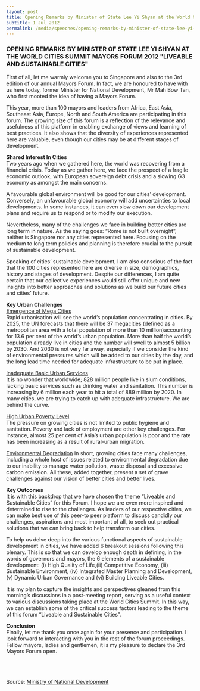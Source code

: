 ```yaml
---
layout: post
title: Opening Remarks by Minister of State Lee Yi Shyan at the World Cities Summit Mayors Forum 2012 "Liveable and Sustainable Cities"
subtitle: 1 Jul 2012
permalink: /media/speeches/opening-remarks-by-minister-of-state-lee-yi-shyan-at-the-world-cities-summit-mayors-forum-2012-liveable-and-sustainable-cities
---
```


### OPENING REMARKS BY MINISTER OF STATE LEE YI SHYAN AT THE WORLD CITIES SUMMIT MAYORS FORUM 2012 "LIVEABLE AND SUSTAINABLE CITIES"

First of all, let me warmly welcome you to Singapore and also to the 3rd edition of our annual Mayors Forum. In fact, we are honoured to have with us here today, former Minister for National Development, Mr Mah Bow Tan, who first mooted the idea of having a Mayors Forum.

This year, more than 100 mayors and leaders from Africa, East Asia, Southeast Asia, Europe, North and South America are participating in this forum. The growing size of this forum is a reflection of the relevance and usefulness of this platform in enabling exchange of views and learning of best practices. It also shows that the diversity of experiences represented here are valuable, even though our cities may be at different stages of development.

**Shared Interest In Cities**  
Two years ago when we gathered here, the world was recovering from a financial crisis. Today as we gather here, we face the prospect of a fragile economic outlook, with European sovereign debt crisis and a slowing G3 economy as amongst the main concerns.

A favourable global environment will be good for our cities’ development. Conversely, an unfavourable global economy will add uncertainties to local developments. In some instances, it can even slow down our development plans and require us to respond or to modify our execution.

Nevertheless, many of the challenges we face in building better cities are long term in nature. As the saying goes: “Rome is not built overnight”, neither is Singapore nor any cities represented here. Focusing on the medium to long term policies and planning is therefore crucial to the pursuit of sustainable development.

Speaking of cities’ sustainable development, I am also conscious of the fact that the 100 cities represented here are diverse in size, demographics, history and stages of development. Despite our differences, I am quite certain that our collective experiences would still offer unique and new insights into better approaches and solutions as we build our future cities and cities’ future.

**Key Urban Challenges**  
<u>Emergence of Mega Cities</u>    
Rapid urbanisation will see the world’s population concentrating in cities. By 2025, the UN forecasts that there will be 37 megacities (defined as a metropolitan area with a total population of more than 10 million)accounting for 13.6 per cent of the world’s urban population. More than half the world’s population already live in cities and the number will swell to almost 5 billion by 2030. And 2030 is not very far away, especially if we consider the kind of environmental pressures which will be added to our cities by the day, and the long lead time needed for adequate infrastructure to be put in place.

<u>Inadequate Basic Urban Services</u>  
It is no wonder that worldwide; 828 million people live in slum conditions, lacking basic services such as drinking water and sanitation. This number is increasing by 6 million each year to hit a total of 889 million by 2020. In many cities, we are trying to catch up with adequate infrastructure. We are behind the curve.

<u>High Urban Poverty Level</u>  
The pressure on growing cities is not limited to public hygiene and sanitation. Poverty and lack of employment are other key challenges. For instance, almost 25 per cent of Asia’s urban population is poor and the rate has been increasing as a result of rural-urban migration.

<u>Environmental Degradation</u>
In short, growing cities face many challenges, including a whole host of issues related to environmental degradation due to our inability to manage water pollution, waste disposal and excessive carbon emission. All these, added together, present a set of grave challenges against our vision of better cities and better lives.

**Key Outcomes**  
It is with this backdrop that we have chosen the theme “Liveable and Sustainable Cities” for this Forum. I hope we are even more inspired and determined to rise to the challenges. As leaders of our respective cities, we can make best use of this peer-to peer platform to discuss candidly our challenges, aspirations and most important of all, to seek out practical solutions that we can bring back to help transform our cities.

To help us delve deep into the various functional aspects of sustainable development in cities, we have added 6 breakout sessions following this plenary. This is so that we can develop enough depth in defining, in the words of governors and mayors, the 6 elements of a sustainable development: (i) High Quality of Life,(ii) Competitive Economy, (iii) Sustainable Environment, (iv) Integrated Master Planning and Development, (v) Dynamic Urban Governance and (vi) Building Liveable Cities.

It is my plan to capture the insights and perspectives gleaned from this morning’s discussions in a post-meeting report, serving as a useful context to various discussions taking place at the World Cities Summit. In this way, we can establish some of the critical success factors leading to the theme of this forum “Liveable and Sustainable Cities”.

**Conclusion**  
Finally, let me thank you once again for your presence and participation. I look forward to interacting with you in the rest of the forum proceedings. Fellow mayors, ladies and gentlemen, it is my pleasure to declare the 3rd Mayors Forum open.  
<br><br><br>



Source: [<a href="https://www.mnd.gov.sg/" target="_blank">Ministry of National Development</a>](https://www.mnd.gov.sg/)
